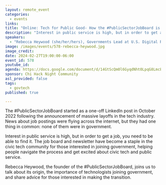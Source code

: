 ```yaml
---
layout: remote_event
categories:
  - events
links: 
title: "Online: Tech for Public Good- How the #PublicSectorJobBoard is Bridging the Gap Between Technologists and Government"
description: "Interest in public service is high, but in order to get a job, you need to be able to find it. The #PublicSectorJobBoard and newsletter have become a staple in the civic tech community for those interested in joining government, helping people navigate the process and get excited about civic tech and public service."
speakers:
  - "Rebecca Heywood (she/her/hers), Governments Lead at U.S. Digital Response and Founder of the #PublicSectorJobBoard"
image: /images/events/578-rebecca-heywood.jpg
image_credit:
date: 2024-02-27T19:00:00-06:00
event_id: 578
youtube_id: 
agenda: https://docs.google.com/document/d/14GtScQm0l6GyqdNht0LpqG8LmcEF7i3COjNJ06PaTj8/edit#
sponsor: Chi Hack Night Community
asl_provided: false
tags: 
  - govtech
published: true

---
```


The #PublicSectorJobBoard started as a one-off LinkedIn post in October 2022 following the announcement of massive layoffs in the tech industry. News about job postings were flying across the internet, but they had one thing in common: none of them were in government.

Interest in public service is high, but in order to get a job, you need to be able to find it. The job board and newsletter have become a staple in the civic tech community for those interested in joining government, helping people navigate the process and get excited about civic tech and public service.

Rebecca Heywood, the founder of the #PublicSectorJobBoard, joins us to talk about its origin, the importance of technologists joining government, and share advice for those interested in making the transition. 